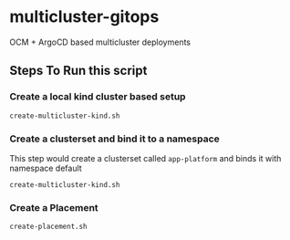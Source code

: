 # multicluster-gitops
OCM + ArgoCD based multicluster deployments

## Steps To Run this script

### Create a local kind cluster based setup 
```
create-multicluster-kind.sh
```

### Create a clusterset and bind it to a namespace
This step would create a clusterset called `app-platform` and binds it with namespace default
```
create-multicluster-kind.sh
```

### Create a Placement

```
create-placement.sh
```

